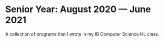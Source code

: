 # Senior Year: August 2020 — June 2021

A collection of programs that I wrote in my IB Computer Science HL class.

